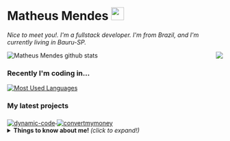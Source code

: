 # Matheus Mendes <img src="https://raw.githubusercontent.com/iampavangandhi/iampavangandhi/master/gifs/Hi.gif" width="30px"></h2>


<em>Nice to meet you!. I'm a fullstack developer. I'm from Brazil, and I'm currently living in Bauru-SP.</em>

<img align="right" src="https://github.com/rajput2107/rajput2107/blob/master/Assets/Developer.gif"/>

![Matheus Mendes github stats](https://github-readme-stats.vercel.app/api?username=matheusmendesp&show_icons=true&theme=dracula)

### Recently I'm coding in...
<a href="https://codestats.net/users/matheusmendesp">
  <img align="middle" src="https://github-readme-stats.vercel.app/api/top-langs/?username=matheusmendesp&layout=compact&theme=dracula" alt="Most Used Languages" />
</a>

### My latest projects

<a href="https://github.com/matheusmendesp/dynamic-code/">
  <img align="middle" src="https://github-readme-stats.vercel.app/api/pin/?username=matheusmendesp&repo=dynamic-code" alt="dynamic-code" />
</a>
<a href="https://github.com/matheusmendesp/convertmymoney">
  <img align="middle" src="https://github-readme-stats.vercel.app/api/pin/?username=matheusmendesp&repo=convertmymoney" alt="convertmymoney" />
</a>


<details>
  <summary> <b> Things to know about me! </b> <i>(click to expand!)</i> </summary>
  
  <br>
  
  [![Github Stats By Anurag](https://github-readme-stats.vercel.app/api?username=quadrified&show_icons=true&title_color=fff&icon_color=79ff97&text_color=9f9f9f&bg_color=151515)](https://github.com/anuraghazra/github-readme-stats)

---
